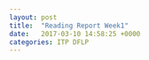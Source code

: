 ```yaml
---
layout: post
title:  "Reading Report Week1"
date:   2017-03-10 14:58:25 +0000
categories: ITP DFLP
---
```

